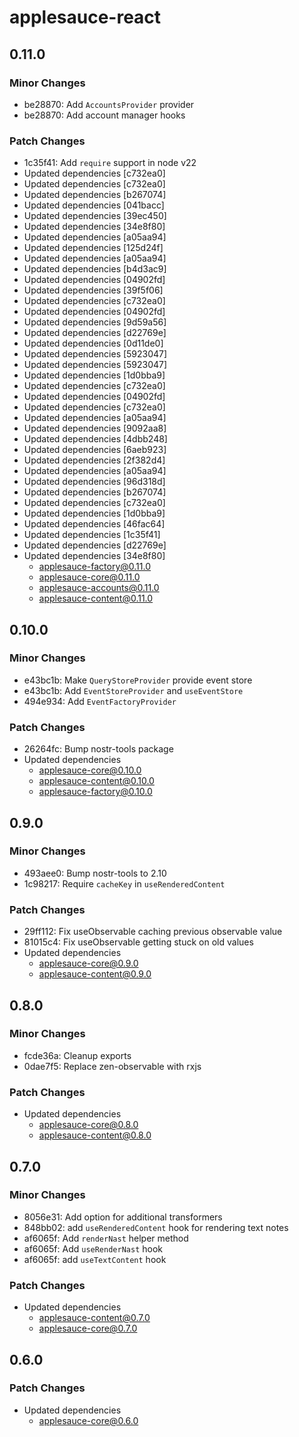 # applesauce-react

## 0.11.0

### Minor Changes

- be28870: Add `AccountsProvider` provider
- be28870: Add account manager hooks

### Patch Changes

- 1c35f41: Add `require` support in node v22
- Updated dependencies [c732ea0]
- Updated dependencies [c732ea0]
- Updated dependencies [b267074]
- Updated dependencies [041bacc]
- Updated dependencies [39ec450]
- Updated dependencies [34e8f80]
- Updated dependencies [a05aa94]
- Updated dependencies [125d24f]
- Updated dependencies [a05aa94]
- Updated dependencies [b4d3ac9]
- Updated dependencies [04902fd]
- Updated dependencies [39f5f06]
- Updated dependencies [c732ea0]
- Updated dependencies [04902fd]
- Updated dependencies [9d59a56]
- Updated dependencies [d22769e]
- Updated dependencies [0d11de0]
- Updated dependencies [5923047]
- Updated dependencies [5923047]
- Updated dependencies [1d0bba9]
- Updated dependencies [c732ea0]
- Updated dependencies [04902fd]
- Updated dependencies [c732ea0]
- Updated dependencies [a05aa94]
- Updated dependencies [9092aa8]
- Updated dependencies [4dbb248]
- Updated dependencies [6aeb923]
- Updated dependencies [2f382d4]
- Updated dependencies [a05aa94]
- Updated dependencies [96d318d]
- Updated dependencies [b267074]
- Updated dependencies [c732ea0]
- Updated dependencies [1d0bba9]
- Updated dependencies [46fac64]
- Updated dependencies [1c35f41]
- Updated dependencies [d22769e]
- Updated dependencies [34e8f80]
  - applesauce-factory@0.11.0
  - applesauce-core@0.11.0
  - applesauce-accounts@0.11.0
  - applesauce-content@0.11.0

## 0.10.0

### Minor Changes

- e43bc1b: Make `QueryStoreProvider` provide event store
- e43bc1b: Add `EventStoreProvider` and `useEventStore`
- 494e934: Add `EventFactoryProvider`

### Patch Changes

- 26264fc: Bump nostr-tools package
- Updated dependencies
  - applesauce-core@0.10.0
  - applesauce-content@0.10.0
  - applesauce-factory@0.10.0

## 0.9.0

### Minor Changes

- 493aee0: Bump nostr-tools to 2.10
- 1c98217: Require `cacheKey` in `useRenderedContent`

### Patch Changes

- 29ff112: Fix useObservable caching previous observable value
- 81015c4: Fix useObservable getting stuck on old values
- Updated dependencies
  - applesauce-core@0.9.0
  - applesauce-content@0.9.0

## 0.8.0

### Minor Changes

- fcde36a: Cleanup exports
- 0dae7f5: Replace zen-observable with rxjs

### Patch Changes

- Updated dependencies
  - applesauce-core@0.8.0
  - applesauce-content@0.8.0

## 0.7.0

### Minor Changes

- 8056e31: Add option for additional transformers
- 848bb02: add `useRenderedContent` hook for rendering text notes
- af6065f: Add `renderNast` helper method
- af6065f: Add `useRenderNast` hook
- af6065f: add `useTextContent` hook

### Patch Changes

- Updated dependencies
  - applesauce-content@0.7.0
  - applesauce-core@0.7.0

## 0.6.0

### Patch Changes

- Updated dependencies
  - applesauce-core@0.6.0
